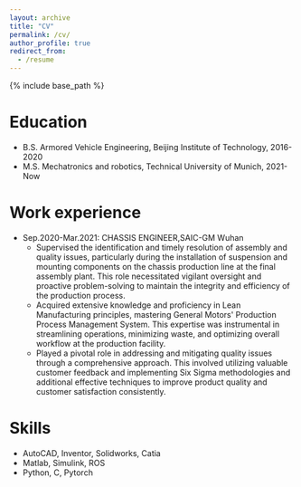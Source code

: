 ```yaml
---
layout: archive
title: "CV"
permalink: /cv/
author_profile: true
redirect_from:
  - /resume
---
```


{% include base_path %}

Education
======
* B.S. Armored Vehicle Engineering, Beijing Institute of Technology, 2016-2020
* M.S. Mechatronics and robotics, Technical University of Munich, 2021-Now
<!-- * Ph.D in Version Control Theory, GitHub University, 2018 (expected) -->

Work experience
======
* Sep.2020-Mar.2021: CHASSIS ENGINEER,SAIC-GM Wuhan
  * Supervised the identification and timely resolution of assembly and quality issues, particularly during the installation of suspension and mounting components on the chassis production line at the final assembly plant. This role necessitated vigilant oversight and proactive problem-solving to maintain the integrity and efficiency of the production process.
  * Acquired extensive knowledge and proficiency in Lean Manufacturing principles, mastering General Motors' Production Process Management System. This expertise was instrumental in streamlining operations, minimizing waste, and optimizing overall workflow at the production facility.
  * Played a pivotal role in addressing and mitigating quality issues through a comprehensive approach. This involved utilizing valuable customer feedback and implementing Six Sigma methodologies and additional effective techniques to improve product quality and customer satisfaction consistently.

  
Skills
======
* AutoCAD, Inventor, Solidworks, Catia
* Matlab, Simulink, ROS
  <!-- * Sub-skill 2.1
  * Sub-skill 2.2
  * Sub-skill 2.3 -->
* Python, C, Pytorch

<!-- Publications
======
  <ul>{% for post in site.publications %}
    {% include archive-single-cv.html %}
  {% endfor %}</ul>
  
Talks
======
  <ul>{% for post in site.talks %}
    {% include archive-single-talk-cv.html %}
  {% endfor %}</ul>
  
Teaching
======
  <ul>{% for post in site.teaching %}
    {% include archive-single-cv.html %}
  {% endfor %}</ul>
  
Service and leadership
======
* Currently signed in to 43 different slack teams -->
